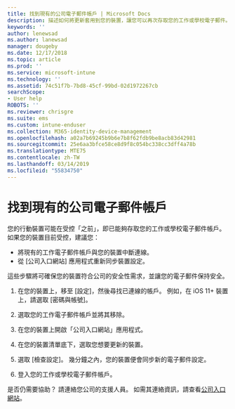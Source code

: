 ```yaml
---
title: 找到現有的公司電子郵件帳戶 | Microsoft Docs
description: 描述如何將更新套用到您的裝置，讓您可以再次存取您的工作或學校電子郵件。
keywords: ''
author: lenewsad
ms.author: lanewsad
manager: dougeby
ms.date: 12/17/2018
ms.topic: article
ms.prod: ''
ms.service: microsoft-intune
ms.technology: ''
ms.assetid: 74c51f7b-7bd8-45cf-99bd-02d1972267cb
searchScope:
- User help
ROBOTS: ''
ms.reviewer: chrisgre
ms.suite: ems
ms.custom: intune-enduser
ms.collection: M365-identity-device-management
ms.openlocfilehash: a02a7b69245b9b6e7b8f62fdb9be8acb83d42981
ms.sourcegitcommit: 25e6aa3bfce58ce8d9f8c054bc338cc3dff4a78b
ms.translationtype: MTE75
ms.contentlocale: zh-TW
ms.lasthandoff: 03/14/2019
ms.locfileid: "55834750"
---
```

# <a name="an-existing-company-email-account-was-found"></a>找到現有的公司電子郵件帳戶

您的行動裝置可能在受控「之前」，即已能夠存取您的工作或學校電子郵件帳戶。 如果您的裝置目前受控，建議您：

* 將現有的工作電子郵件帳戶與您的裝置中斷連線。
* 從 [公司入口網站] 應用程式重新同步裝置設定。  

這些步驟將可確保您的裝置符合公司的安全性需求，並讓您的電子郵件保持安全。

1.  在您的裝置上，移至 [設定]，然後尋找已連線的帳戶。 例如，在 iOS 11+ 裝置上，請選取 [密碼與帳號]。
 
2. 選取您的工作電子郵件帳戶並將其移除。

3. 在您的裝置上開啟「公司入口網站」應用程式。  

4. 在您的裝置清單底下，選取您想要更新的裝置。

5. 選取 [檢查設定]。 幾分鐘之內，您的裝置便會同步新的電子郵件設定。

6. 登入您的工作或學校電子郵件帳戶。

是否仍需要協助？ 請連絡您公司的支援人員。 如需其連絡資訊，請查看[公司入口網站](https://go.microsoft.com/fwlink/?linkid=2010980)。
